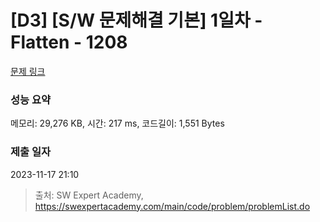 # [D3] [S/W 문제해결 기본] 1일차 - Flatten - 1208 

[문제 링크](https://swexpertacademy.com/main/code/problem/problemDetail.do?contestProbId=AV139KOaABgCFAYh) 

### 성능 요약

메모리: 29,276 KB, 시간: 217 ms, 코드길이: 1,551 Bytes

### 제출 일자

2023-11-17 21:10



> 출처: SW Expert Academy, https://swexpertacademy.com/main/code/problem/problemList.do